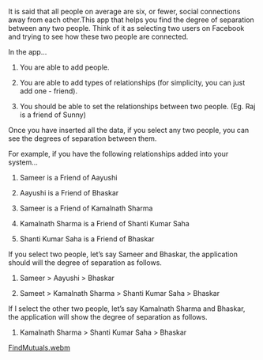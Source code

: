 It is said that all people on average are six, or fewer, social connections away from each other.This app that helps you find the degree of separation between any two people. Think of it as selecting two users on Facebook and trying to see how these two people are connected. 


In the app... 
1. You are able to add people. 

2. You are able to add types of relationships (for simplicity, you can just add one - friend). 

3. You should be able to set the relationships between two people. (Eg. Raj is a friend of Sunny) 

Once you have inserted all the data, if you select any two people, you can see the degrees of separation between them.

For example, if you have the following relationships added into your system... 

1. Sameer is a Friend of Aayushi 

2. Aayushi is a Friend of Bhaskar 

3. Sameer is a Friend of Kamalnath Sharma 

4. Kamalnath Sharma is a Friend of Shanti Kumar Saha

5. Shanti Kumar Saha is a Friend of Bhaskar 


If you select two people, let’s say Sameer and Bhaskar, the application should will the degree of separation as follows. 

1. Sameer > Aayushi > Bhaskar 

2. Sameet > Kamalnath Sharma > Shanti Kumar Saha > Bhaskar 


If I select the other two people, let’s say Kamalnath Sharma and Bhaskar, the application will show the degree of separation as follows. 


1. Kamalnath Sharma > Shanti Kumar Saha > Bhaskar


[FindMutuals.webm](https://user-images.githubusercontent.com/94825943/205276071-7c3f0428-edef-4921-849a-c4e383678ec3.webm)
